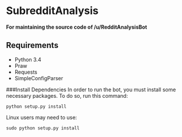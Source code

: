 SubredditAnalysis
=================

**For maintaining the source code of /u/RedditAnalysisBot**

Requirements
------------
* Python 3.4
* Praw
* Requests
* SimpleConfigParser

###Install Dependencies
In order to run the bot, you must install some necessary packages. To do so, run this command:

    python setup.py install
    
Linux users may need to use:
    
    sudo python setup.py install
    
